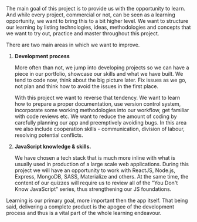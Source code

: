 The main goal of this project is to provide us with the opportunity to learn.
And while every project, commercial or not, can be seen as a learning 
opportunity, we want to bring this to a bit higher level. We want
to structure our learning by listing technologies, ideas, methodologies and
concepts that we want to try out, practice and master throughout this project.


There are two main areas in which we want to improve.

1. **Development process**

   More often than not, we jump into developing projects so we can have a 
   piece in our portfolio, showcase our skills and what we have built. We 
   tend to code now, think about the big picture later. Fix issues as we go, 
   not plan and think how to avoid the issues in the first place. 

   With this project we want to reverse that tendency. We want to learn how to 
   prepare a proper documentation, use version control system, incorporate some 
   working methodologies into our workflow, get familiar with code reviews etc. 
   We want to reduce the amount of coding by carefully planning our app and 
   preemptively avoiding bugs. In this area we also include cooperation skills - 
   communication, division of labour, resolving potential conflicts.

2. **JavaScript knowledge & skills.**

   We have chosen a tech stack that is much more inline with what is usually used 
   in production of a large scale web applications. During this project we will 
   have an opportunity to work with ReactJS, Node.js, Express, MongoDB, SASS, 
   Materialize and others. At the same time, the content of our quizzes will 
   require us to review all of the "You Don't Know JavaScript" series, 
   thus strengthening our JS foundations.

Learning is our primary goal, more important then the app itself. That being
said, delivering a complete product is the apogee of the development process
and thus is a vital part of the whole learning endeavour. 